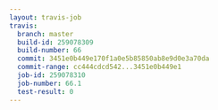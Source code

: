 ```yaml
---
layout: travis-job
travis:
  branch: master
  build-id: 259078309
  build-number: 66
  commit: 3451e0b449e170f1a0e5b85850ab8e9d0e3a70da
  commit-range: cc444cdcd542...3451e0b449e1
  job-id: 259078310
  job-number: 66.1
  test-result: 0
---
```

